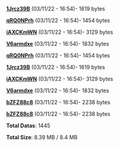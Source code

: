[**1Jrcz39B**](/data/1Jrcz39B.txt) (03/11/22 - 16:54)- 1619 bytes

[**qRQ0NPrh**](/data/qRQ0NPrh.txt) (03/11/22 - 16:54)- 1454 bytes

[**iAXCKmWN**](/data/iAXCKmWN.txt) (03/11/22 - 16:54)- 3129 bytes

[**V6armdxe**](/data/V6armdxe.txt) (03/11/22 - 16:54)- 1832 bytes

[**qRQ0NPrh**](/data/qRQ0NPrh.txt) (03/11/22 - 16:54)- 1454 bytes

[**1Jrcz39B**](/data/1Jrcz39B.txt) (03/11/22 - 16:54)- 1619 bytes

[**iAXCKmWN**](/data/iAXCKmWN.txt) (03/11/22 - 16:54)- 3129 bytes

[**V6armdxe**](/data/V6armdxe.txt) (03/11/22 - 16:54)- 1832 bytes

[**bZFZ88c8**](/data/bZFZ88c8.txt) (03/11/22 - 16:54)- 2238 bytes

[**bZFZ88c8**](/data/bZFZ88c8.txt) (03/11/22 - 16:54)- 2238 bytes

**Total Datas**: 1445

**Total Size**: 8.39 MB / 8.4 MB